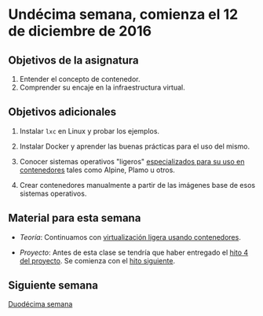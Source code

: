 # Undécima semana, comienza el 12 de diciembre de 2016

## Objetivos de la asignatura

1. Entender el concepto de contenedor.
2. Comprender su encaje en la infraestructura virtual. 

## Objetivos adicionales

1. Instalar `lxc` en Linux y probar los ejemplos.

2. Instalar Docker y aprender las buenas prácticas para el uso del mismo.

2. Conocer sistemas operativos "ligeros"
   [especializados para su uso en contenedores](http://linuxbsdos.com/2015/04/04/6-operating-systems-designed-just-for-docker-and-other-container-runtimes/) tales
   como Alpine, Plamo u otros.
   
3. Crear contenedores manualmente a partir de las imágenes base de
   esos sistemas operativos. 


## Material para esta semana

* *Teoría*: Continuamos con [virtualización ligera usando contenedores](http://jj.github.io/CC/documentos/temas/Contenedores).

* *Proyecto*: Antes de esta clase se tendría que haber entregado
  el
  [hito 4 del proyecto](http://jj.github.io/CC/documentos/proyecto/4.Orquestacion). Se
  comienza con el [hito siguiente](http://jj.github.io/CC/documentos/proyecto/5.Docker).

## Siguiente semana

[Duodécima semana](12-semana.md)
